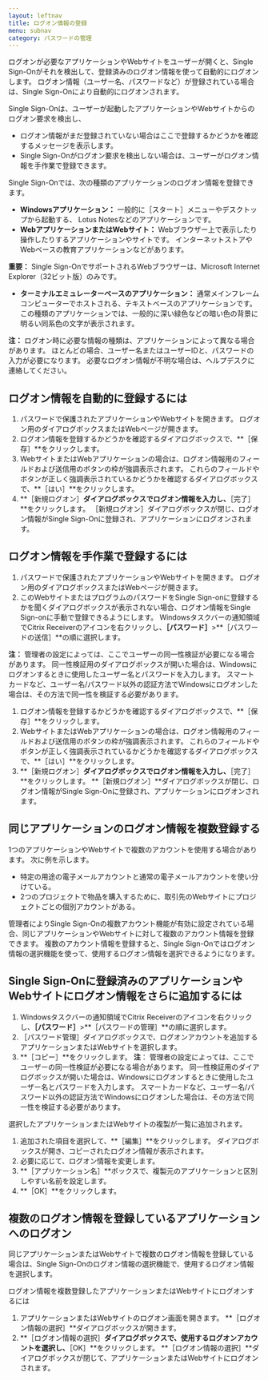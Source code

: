 ```yaml
---
layout: leftnav
title: ログオン情報の登録
menu: subnav
category: パスワードの管理
---
```


ログオンが必要なアプリケーションやWebサイトをユーザーが開くと、Single Sign-Onがそれを検出して、登録済みのログオン情報を使って自動的にログオンします。 ログオン情報（ユーザー名、パスワードなど）が登録されている場合は、Single Sign-Onにより自動的にログオンされます。

Single Sign-Onは、ユーザーが起動したアプリケーションやWebサイトからのログオン要求を検出し、

* ログオン情報がまだ登録されていない場合はここで登録するかどうかを確認するメッセージを表示します。
* Single Sign-Onがログオン要求を検出しない場合は、ユーザーがログオン情報を手作業で登録できます。

Single Sign-Onでは、次の種類のアプリケーションのログオン情報を登録できます。

* **Windowsアプリケーション：** 一般的に［スタート］メニューやデスクトップから起動する、 Lotus Notesなどのアプリケーションです。
* **WebアプリケーションまたはWebサイト：** Webブラウザー上で表示したり操作したりするアプリケーションやサイトです。 インターネットストアやWebベースの教育アプリケーションなどがあります。

**重要：** Single Sign-OnでサポートされるWebブラウザーは、Microsoft Internet Explorer（32ビット版）のみです。

* **ターミナルエミュレーターベースのアプリケーション：** 通常メインフレームコンピューターでホストされる、テキストベースのアプリケーションです。 この種類のアプリケーションでは、一般的に深い緑色などの暗い色の背景に明るい同系色の文字が表示されます。

**注：** ログオン時に必要な情報の種類は、アプリケーションによって異なる場合があります。 ほとんどの場合、ユーザー名またはユーザーIDと、パスワードの入力が必要になります。 必要なログオン情報が不明な場合は、ヘルプデスクに連絡してください。

## ログオン情報を自動的に登録するには

1. パスワードで保護されたアプリケーションやWebサイトを開きます。 ログオン用のダイアログボックスまたはWebページが開きます。
1. ログオン情報を登録するかどうかを確認するダイアログボックスで、**［保存］**をクリックします。
1. WebサイトまたはWebアプリケーションの場合は、ログオン情報用のフィールドおよび送信用のボタンの枠が強調表示されます。 これらのフィールドやボタンが正しく強調表示されているかどうかを確認するダイアログボックスで、**［はい］**をクリックします。
1. **［新規ログオン］**ダイアログボックスでログオン情報を入力し、**［完了］**をクリックします。 ［新規ログオン］ダイアログボックスが閉じ、ログオン情報がSingle Sign-Onに登録され、アプリケーションにログオンされます。

## ログオン情報を手作業で登録するには

1. パスワードで保護されたアプリケーションやWebサイトを開きます。 ログオン用のダイアログボックスまたはWebページが開きます。
1. このWebサイトまたはプログラムのパスワードをSingle Sign-onに登録するかを聞くダイアログボックスが表示されない場合、ログオン情報をSingle Sign-onに手動で登録できるようにします。 Windowsタスクバーの通知領域でCitrix Receiverのアイコンを右クリックし、**［パスワード］**>**［パスワードの送信］**の順に選択します。

**注：** 管理者の設定によっては、ここでユーザーの同一性検証が必要になる場合があります。 同一性検証用のダイアログボックスが開いた場合は、Windowsにログオンするときに使用したユーザー名とパスワードを入力します。 スマートカードなど、ユーザー名/パスワード以外の認証方法でWindowsにログオンした場合は、その方法で同一性を検証する必要があります。

1. ログオン情報を登録するかどうかを確認するダイアログボックスで、**［保存］**をクリックします。
1. WebサイトまたはWebアプリケーションの場合は、ログオン情報用のフィールドおよび送信用のボタンの枠が強調表示されます。 これらのフィールドやボタンが正しく強調表示されているかどうかを確認するダイアログボックスで、**［はい］**をクリックします。
1. **［新規ログオン］**ダイアログボックスでログオン情報を入力し、**［完了］**をクリックします。 **［新規ログオン］**ダイアログボックスが閉じ、ログオン情報がSingle Sign-Onに登録され、アプリケーションにログオンされます。

## 同じアプリケーションのログオン情報を複数登録する

1つのアプリケーションやWebサイトで複数のアカウントを使用する場合があります。 次に例を示します。

* 特定の用途の電子メールアカウントと通常の電子メールアカウントを使い分けている。
* 2つのプロジェクトで物品を購入するために、取引先のWebサイトにプロジェクトごとの個別アカウントがある。

管理者によりSingle Sign-Onの複数アカウント機能が有効に設定されている場合、同じアプリケーションやWebサイトに対して複数のアカウント情報を登録できます。 複数のアカウント情報を登録すると、Single Sign-Onではログオン情報の選択機能を使って、使用するログオン情報を選択できるようになります。

## Single Sign-Onに登録済みのアプリケーションやWebサイトにログオン情報をさらに追加するには

1. Windowsタスクバーの通知領域でCitrix Receiverのアイコンを右クリックし、**［パスワード］**>**［パスワードの管理］**の順に選択します。
1. ［パスワード管理］ダイアログボックスで、ログオンアカウントを追加するアプリケーションまたはWebサイトを選択します。
1. **［コピー］**をクリックします。
**注**： 管理者の設定によっては、ここでユーザーの同一性検証が必要になる場合があります。 同一性検証用のダイアログボックスが開いた場合は、Windowsにログオンするときに使用したユーザー名とパスワードを入力します。 スマートカードなど、ユーザー名/パスワード以外の認証方法でWindowsにログオンした場合は、その方法で同一性を検証する必要があります。

選択したアプリケーションまたはWebサイトの複製が一覧に追加されます。

1. 追加された項目を選択して、**［編集］**をクリックします。 ダイアログボックスが開き、コピーされたログオン情報が表示されます。
1. 必要に応じて、ログオン情報を変更します。
1. **［アプリケーション名］**ボックスで、複製元のアプリケーションと区別しやすい名前を設定します。
1. **［OK］**をクリックします。

## 複数のログオン情報を登録しているアプリケーションへのログオン

同じアプリケーションまたはWebサイトで複数のログオン情報を登録している場合は、Single Sign-Onのログオン情報の選択機能で、使用するログオン情報を選択します。

ログオン情報を複数登録したアプリケーションまたはWebサイトにログオンするには

1. アプリケーションまたはWebサイトのログオン画面を開きます。 **［ログオン情報の選択］**ダイアログボックスが開きます。
1. **［ログオン情報の選択］**ダイアログボックスで、使用するログオンアカウントを選択し、**［OK］**をクリックします。 **［ログオン情報の選択］**ダイアログボックスが閉じて、アプリケーションまたはWebサイトにログオンされます。


